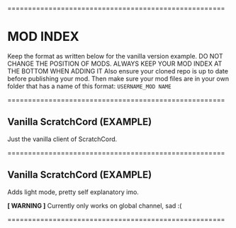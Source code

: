 =====================================================
# MOD INDEX
Keep the format as written below for the vanilla version example. DO NOT CHANGE THE POSITION OF MODS. ALWAYS KEEP YOUR MOD INDEX AT THE BOTTOM WHEN ADDING IT
Also ensure your cloned repo is up to date before publishing your mod. Then make sure your mod files are in your own folder that has a name of this format: `USERNAME_MOD NAME`


=====================================================
## Vanilla ScratchCord (EXAMPLE)
Just the vanilla client of ScratchCord.

=====================================================
## Vanilla ScratchCord (EXAMPLE)
Adds light mode, pretty self explanatory imo. 

**[ WARNING ]** Currently only works on global channel, sad :(

=====================================================
